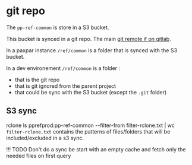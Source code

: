 # git repo

The `pp-ref-common` is store in a S3 bucket.

This bucket is synced in a git repo.
The main [git remote if on gitlab](https://gitlab.com/arundo-tech/pp-ref-common).


In a paxpar instance `/ref/common` is a folder that is synced with the S3 bucket.

In a dev environement `/ref/common` is a folder :

* that is the git repo
* that is git ignored from the parent project
* that could be sync with the S3 bucket (except the `.git` folder)


## S3 sync

rclone ls pprefprod:pp-ref-common --filter-from filter-rclone.txt | wc
`filter-rclone.txt` contains the patterns of files/folders that will be included/excluded
in a s3 sync.

!!! TODO
    Don't do a sync be start with an empty cache 
    and fetch only the needed files on first query

